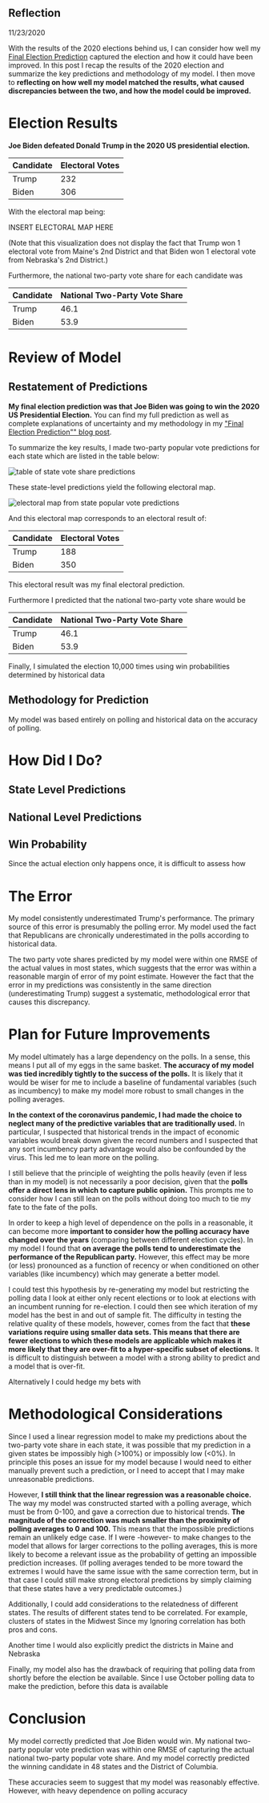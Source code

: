 ## Reflection

11/23/2020

With the results of the 2020 elections behind us, I can consider how well my [Final Election Prediction](prediction.md) captured the election and how it could have been improved. In this post I recap the results of the 2020 election and summarize the key predictions and methodology of my model. I then move to **reflecting on how well my model matched the results, what caused discrepancies between the two, and how the model could be improved.**

# Election Results

**Joe Biden defeated Donald Trump in the 2020 US presidential election.**

| Candidate | Electoral Votes |
|-----------|-----------------|
| Trump     | 232             |
| Biden     | 306             |

With the electoral map being:

INSERT ELECTORAL MAP HERE

(Note that this visualization does not display the fact that Trump won 1 electoral vote from Maine's 2nd District and that Biden won 1 electoral vote from Nebraska's 2nd District.)

Furthermore, the national two-party vote share for each candidate was 

| Candidate | National Two-Party Vote Share |
|-----------|-------------------------------|
| Trump     | 46.1                          |
| Biden     | 53.9                          |

# Review of Model

## Restatement of Predictions

**My final election prediction was that Joe Biden was going to win the 2020 US Presidential Election.** You can find my full prediction as well as complete explanations of uncertainty and my methodology in my ["Final Election Prediction"" blog post](prediction.md). 

To summarize the key results, I made two-party popular vote predictions for each state which are listed in the table below:

![table of state vote share predictions](../figures/table_state_predictions.png)

These state-level predictions yield the following electoral map.

![electoral map from state popular vote predictions](../figures/polling_state_predictions.png)

And this electoral map corresponds to an electoral result of:

| Candidate | Electoral Votes |
|-----------|-----------------|
| Trump     | 188             |
| Biden     | 350             |

This electoral result was my final electoral prediction.

Furthermore I predicted that the national two-party vote share would be 

| Candidate | National Two-Party Vote Share |
|-----------|-------------------------------|
| Trump     | 46.1                          |
| Biden     | 53.9                          |

Finally, I simulated the election 10,000 times using win probabilities determined by historical data 

## Methodology for Prediction

My model was based entirely on polling and historical data on the accuracy of polling.

# How Did I Do?

## State Level Predictions


## National Level Predictions


## Win Probability

Since the actual election only happens once, it is difficult to assess how 



# The Error

My model consistently underestimated Trump's performance. The primary source of this error is presumably the polling error. My model used the fact that Republicans are chronically underestimated in the polls according to historical data.

The two party vote shares predicted by my model were within one RMSE of the actual values in most states, which suggests that the error was within a reasonable margin of error of my point estimate. However the fact that the error in my predictions was consistently in the same direction (underestimating Trump) suggest a systematic, methodological error that causes this discrepancy.


# Plan for Future Improvements

My model ultimately has a large dependency on the polls. In a sense, this means I put all of my eggs in the same basket. **The accuracy of my model was tied incredibly tightly to the success of the polls.** It is likely that it would be wiser for me to include a baseline of fundamental variables (such as incumbency) to make my model more robust to small changes in the polling averages.

**In the context of the coronavirus pandemic, I had made the choice to neglect many of the predictive variables that are traditionally used.** In particular, I suspected that historical trends in the impact of economic variables would break down given the record numbers and I suspected that any sort incumbency party advantage would also be confounded by the virus. This led me to lean more on the polling.

I still believe that the principle of weighting the polls heavily (even if less than in my model) is not necessarily a poor decision, given that the **polls offer a direct lens in which to capture public opinion.** This prompts me to consider how I can still lean on the polls without doing too much to tie my fate to the fate of the polls.

In order to keep a high level of dependence on the polls in a reasonable, it can become more **important to consider how the polling accuracy have changed over the years** (comparing between different election cycles). In my model I found that **on average the polls tend to underestimate the performance of the Republican party.** However, this effect may be more (or less) pronounced as a function of recency or when conditioned on other variables (like incumbency) which may generate a better model.

I could test this hypothesis by re-generating my model but restricting the polling data I look at either only recent elections or to look at elections with an incumbent running for re-election. I could then see which iteration of my model has the best in and out of sample fit. The difficulty in testing the relative quality of these models, however, comes from the fact that **these variations require using smaller data sets. This means that there are fewer elections to which these models are applicable which makes it more likely that they are over-fit to a hyper-specific subset of elections.** It is difficult to distinguish between a model with a strong ability to predict and a model that is over-fit.

Alternatively I could hedge my bets with 

# Methodological Considerations

Since I used a linear regression model to make my predictions about the two-party vote share in each state, it was possible that my prediction in a given states be impossibly high (>100%) or impossibly low (<0%). In principle this poses an issue for my model because I would need to either manually prevent such a prediction, or I need to accept that I may make unreasonable predictions.

However, **I still think that the linear regression was a reasonable choice.** The way my model was constructed started with a polling average, which must be from 0-100, and gave a correction due to historical trends. **The magnitude of the correction was much smaller than the proximity of polling averages to 0 and 100.** This means that the impossible predictions remain an unlikely edge case. If I were -however- to make changes to the model that allows for larger corrections to the polling averages, this is more likely to become a relevant issue as the probability of getting an impossible prediction increases. (If polling averages tended to be more toward the extremes I would have the same issue with the same correction term, but in that case I could still make strong electoral predictions by simply claiming that these states have a very predictable outcomes.) 

Additionally, I could add considerations to the relatedness of different states. The results of different states tend to be correlated. For example, clusters of states in the Midwest 
Since my 
Ignoring correlation has both pros and cons. 

Another time I would also explicitly predict the districts in Maine and Nebraska

Finally, my model also has the drawback of requiring that polling data from shortly before the election be available. Since I use October polling data to make the prediction, before this data is available


# Conclusion

My model correctly predicted that Joe Biden would win. My national two-party popular vote prediction was within one RMSE of capturing the actual national two-party popular vote share. And my model correctly predicted the winning candidate in 48 states and the District of Columbia. 

These accuracies seem to suggest that my model was reasonably effective. However, with heavy dependence on polling accuracy
